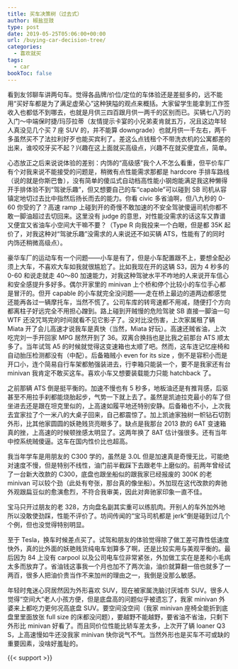 ```yaml
---
title: 买车决策树（过去式）
author: 椒盐豆豉
type: post
date: 2019-05-25T05:06:00+00:00
url: /buying-car-decision-tree/
categories:
  - 喜欢就买
tags:
  - car
bookToc: false
---
```

 
看到友邻聊车讲两句车。觉得各品牌/价位/定位的车体验还是差挺多的，远不能用“买好车都是为了满足虚荣心”这种狭隘的观点来概括。大家留学生能拿到工作签收入也都低不到哪去，也就是月供三四百跟月供一两千的区别而已。买辆七八万的入门～中端保时捷/玛莎拉蒂（友情提示卡宴的小兄弟麦肯就五万，况且这边年轻人真没见几个买 7 座 SUV 的，并不能算 downgrade）也就月供一千左右，两千多虽然买不了法拉利好歹也能买宾利了。差这么点钱租个不带洗衣机的公寓都差的出来，谁咬咬牙买不起？兴趣在这上面就买高级点，兴趣不在就买便宜点，简单。

心态放正之后来说说体验的差别：内饰的“高级感”我个人不怎么看重，但平价车厂有个对我来说不能接受的问题是，稍微有点性能需求那都是 hardcore 手排车路线（说的就是你斯巴鲁），没有简单的傻瓜式自动档高性能小钢炮能满足我这种懒得开手排体验不到“驾驶乐趣”，但又想要自己的车“capable”可以碰到 SB 司机从容镇定地切过去比中指然后扬长而去的能力。你看 civic 多省油啊，但八九秒的 0-60 你受的了？高速 ramp 上碰到开的奇慢不敢加速的不安全驾驶傻逼司机你都不敢一脚油超过去切回来。这里没有 judge 的意思，对性能没需求的话这车又靠谱又便宜又省油车小空间大干嘛不要？（Type R 向我投来一个白眼，但是都 35K 起价了，对我这种对“驾驶乐趣”没需求的人来说还不如买辆 ATS，性能有了的同时内饰还稍微高级点）。

豪华车厂的运动车有一个问题——小车是有了，但是小车配置跟不上，要想全配必须上大车，不喜欢大车如我就很尴尬了。比如我现在开的这辆 S3，因为 4 秒多的 0-60 和说走就走 40～80 加速能力，对我这种驾驶水平不咋地的人来说开车信心和安全感提升多好多。偶尔开家里的 minivan 上个桥和停个比较小的车位手心都是冒汗的。但开 capable 的小车就完全没问题——走在桥上最边的道两边都感觉还能再各过一辆摩托车，当然不慌了。公司车库的转弯速都不用减，随便打个方向都离柱子好远完全不用担心蹭到。路上碰到开贼慢的危险驾驶 SB 直接一脚油一句 WTF 还没咒骂完的时间就看不见它影子了。没对比没伤害，上次家属租了辆 Miata 开了会儿高速才说我车是真快（当然，Miata 好玩）。高速还贼省油，上次吃完刘一手开回家 MPG 居然开到了 36。双离合换挡也是比我之前那台 ATS 顺太多了。当年试驾 A5 的时候就觉得这变速箱也太顺了吧。然而，这车连记忆座椅和自动胎压检测都没有（中配）。后备箱贼小 even for its size ，倒不是容积小而是开口小，连个简易自行车架都勉强装进去，行李箱只能装一个，要不是我家还有台 minivan 我肯定不敢买这车。喜欢小车又想要装载能力只能 hatchback 了。

之前那辆 ATS 倒是挺平衡的。加速不慢也有 5 秒多，地板油还是有推背感，后驱甚至不用拉手刹都能烧胎起步，气势一下就上去了。虽然是凯迪拉克最小的车了但坐进去还是跟在坦克里似的，上高速如履平地还特别安静。后备箱也不小，上次我去宜家拉了个一米八的大桌子回来，自己都震惊了。加上凯迪家独树一帜钻石切割外形，比其他家圆圆的妖艳贱货亮眼多了。缺点是我那台 2013 款的 6AT 变速箱真的挫，上高速的时候顿挫感太明显了。这两年换了 8AT 估计强很多。还有当年中控系统贼傻逼。这车在国内性价比也超高。

我当年学车是用朋友的 C300 学的，虽然是 3.0L 但是加速真是奇慢无比，可能绝对速度不慢，但是特别不线性，油门前半截踩下去跟老牛上磨似的。前两年曾经试了一台新大改款的 C300，底盘也跟坐船似的跟我家已经报废的 300K 的老 minivan 可以较个劲（此处有夸张，那台真的像坐船）。外加现在这代改款的奔驰外观跟扁豆似的愈演愈烈，不符合我审美，因此对奔驰家印象一直不佳。

宝马只开过朋友的老 328，方向盘名副其实重可以练肌肉。开别人的车外加外地所以没敢使劲踩，性能不评价了。坊间传闻的“宝马司机都是 jerk”倒是碰到过几个个例，但也没觉得特别明显。

至于 Tesla，换车时候差点买了。试驾和朋友的体验觉得除了做工差可靠性低速度快外，真的比外面的妖艳贱货纯电车划算多了啊，还是比较实用与美观平衡的。最后因为 84 上没有 carpool 以及公司电车位非常紧张，外加做工实在是差和小毛病太多而放弃了。省油钱这事我一个月也加不了两次油，油价就算翻一倍也就多了一两百，很多人把油价贵当作不来加州的理由之一，我倒是没那么敏感。

年轻时鬼迷心窍居然因为外形喜欢 SUV，现在被家属洗脑讨厌城市 SUV。很多人觉得“空间大”老人小孩方便，但是底盘高的问题似乎被遗忘了，我家 minivan 外婆来上都吃力更何况高底盘 SUV。要空间没空间（我家 minivan 座椅全能折到底盘里里面放张 full size 的床都没问题），要越野不能越野，要省油不省油，只剩下外形比 minivan 好看了。而且同价位性能比轿车差太多，上次开了辆 loaner Q3 S，上高速慢如牛还没我家 minivan 快你说气不气。当然外形也是买车不可或缺的重要因素，没啥好羞耻的。

{{< support >}}